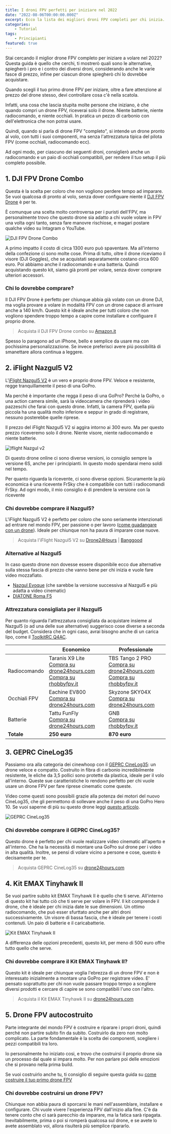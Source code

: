 ```yaml
---
title: I droni FPV perfetti per iniziare nel 2022
date: "2022-08-06T00:00:00.000Z"
excerpt: Ecco la lista dei migliori droni FPV completi per chi inizia. Vediamo i pro e i contro di tutte le migliori alternative nel 2022
categories:
    - Tutorial
tags: 
    - Principianti
featured: true
---
```


<style jsx>{`
    
    .suggestions-table td:nth-of-type(1) {
        font-weight: 600;
    }
    @media 
    only screen and (max-width: 760px),
    (min-device-width: 768px) and (max-device-width: 1024px)  {
        /*
        Label the data on mobile view
        
        */
        .suggestions-table td:nth-of-type(1) { padding-left: 0 !important; }
        .suggestions-table td { padding-left: 33% !important; }
        .suggestions-table td:nth-of-type(2):before { content: "Economico"; }
        .suggestions-table td:nth-of-type(3):before { content: "Professionale"; }
    }
`}</style>

Stai cercando il miglior drone FPV completo per iniziare a volare nel 2022? Questa guida è quello che cerchi, ti mostrerò quali sono le alternative, spiegherò i pro e i contro dei diversi droni, considerando anche le varie fasce di prezzo, infine per ciascun drone spiegherò chi lo dovrebbe acquistare.

Quando scegli il tuo primo drone FPV per iniziare, oltre a fare attenzione al prezzo del drone stesso, devi controllare cosa c'è nella scatola. 

Infatti, una cosa che lascia stupita molte persone che iniziano, è che quando compri un drone FPV, riceverai solo il drone. Niente batterie, niente radiocomando, e niente occhiali. In pratica un pezzo di carbonio con dell'elettronica che non potrai usare. 

Quindi, quando si parla di drone FPV "completo", si intende un drone pronto al volo, con tutti i suoi componenti, ma senza l'attrezzatura tipica del pilota FPV (come occhiali, radiocomando ecc).


Ad ogni modo, per ciascuno dei seguenti droni, consiglierò anche un radiocomando e un paio di occhiali compatibili, per rendere il tuo setup il più completo possibile.


## 1. DJI FPV Drone Combo

Questa è la scelta per coloro che non vogliono perdere tempo ad imparare. Se vuoi qualcosa di pronto al volo, senza dover configuare niente il <a href="https://amzn.to/3ksZQAD" target="_blank" rel="noopener nofollow noreferrer">DJI FPV Drone</a> è per te.

È comunque una scelta molto controversa per i puristi dell'FPV, ma personalmente trovo che questo drone sia adatto a chi vuole volare in FPV una volta ogni tanto, senza fare manovre rischiose, e magari postare qualche video su Intagram o YouTube. 

![DJI FPV Drone Combo](./dji-fpv-combo.jpeg)

A primo impatto il costo di circa 1300 euro può spaventare. Ma all'interno della confezione ci sono molte cose.
Prima di tutto, oltre il drone riceviamo il visore (DJI Goggles), che se acquistati separatamente costano circa 600 euro. Poi abbiamo anche il radiocomando e una batteria. Quindi acquistando questo kit, siamo già pronti per volare, senza dover comprare ulteriori accessori.

### Chi lo dovrebbe comprare?

Il DJI FPV Drone è perfetto per chiunque abbia già volato con un drone DJI, ma voglia provare a volare in modalità FPV con un drone capace di arrivare anche a 140 km/h. Questo kit è ideale anche per tutti coloro che non vogliono spendere troppo tempo a capire come installare e configuare il proprio drone.

> Acquista il DJI FPV Drone combo su <a href="https://amzn.to/3ksZQAD" target="_blank" rel="noopener nofollow noreferrer">Amazon.it</a>

Spesso lo paragono ad un iPhone, bello e semplice da usare ma con pochissima personalizzazione. Se invece preferisci avere piú possibilità di smanettare allora continua a leggere.


## 2. iFlight Nazgul5 V2

L'<a href="https://www.drone24hours.com/prodotto/nazgul5-v2-4s-6s-bnf/?D24H=lucapalonca" target="_blank" rel="noopener nofollow noreferrer">iFlight Nazgul5 V2</a> è un vero e proprio drone FPV. Veloce e resistente, regge tranquillamente il peso di una GoPro.

Ma perché è importante che regga il peso di una GoPro? Perché la GoPro, o una action camera simile, sarà la videocamera che riprenderà i video pazzeschi che farai con questo drone. Infatti, la camera FPV, quella più piccola ha una qualità molto inferiore e seppur in grado di registrare, nessuno posterebbe quelle riprese.

Il prezzo del iFlight Nazgul5 V2 si aggira intorno ai 300 euro. Ma per questo prezzo riceveremo solo il drone. Niente visore, niente radiocomando e niente batterie.


![Iflight Nazgul v2](./iflight-nazgul.jpg)

Di questo drone online ci sono diverse versioni, io consiglio sempre la versione 6S, anche per i principianti. In questo modo spendarai meno soldi nel tempo. 

Per quanto riguarda la ricevente, ci sono diverse opzioni. Sicuramente la più economica è una ricevente FrSky che è compatibile con tutti i radiocomandi FrSky. Ad ogni modo, il mio consiglio è di prendere la versione con la ricevente 

### Chi dovrebbe comprare il Nazgul5?

L'iFlight Nazgul5 V2 è perfetto per coloro che sono seriamente intenzionati ad entrare nel mondo FPV, per passione o per lavoro ([come guadangare con un drone](https://lucafpv.com/come-fare-soldi-con-un-drone)). Ideale per chiunque non ha paura di imparare cose nuove.

> Acquista l'iFlight Nazgul5 V2 su <a href="https://www.drone24hours.com/prodotto/nazgul5-v2-4s-6s-bnf/?D24H=lucapalonca" target="_blank" rel="noopener nofollow noreferrer">Drone24Hours</a> | <a href="https://www.banggood.com/custlink/DmmE4FSA7g" target="_blank" rel="noopener nofollow noreferrer">Banggood</a>

### Alternative al Nazgul5

In caso questo drone non dovesse essere disponibile ecco due alternative sulla stessa fascia di prezzo che vanno bene per chi inizia e vuole fare video mozzafiato. 

- <a href="https://www.drone24hours.com/prodotto/nazgul-evoque-f5d-bnf-deadcat-6s/?D24H=lucapalonca" target="_blank" rel="noopener nofollow noreferrer">Nazgul Evoque</a> (che sarebbe la versione successiva al Nazgul5 e più adatta a video cinematic) 
- <a href="https://www.drone24hours.com/prodotto/nazgul-evoque-f5d-bnf-deadcat-6s/?D24H=lucapalonca" target="_blank" rel="noopener nofollow noreferrer">DIATONE Roma F5</a>

### Attrezzatura consigliata per il Nazgul5

Per quanto riguarda l'attrezzatura consigliata da acquistare insieme al Nazgul5 (o ad una delle sue alternative) suggerisco cose diverse a seconda del budget. Considera che in ogni caso, avrai bisogno anche di un carica lipo, come il <a href="https://www.drone24hours.com/prodotto/toolkitrc-q4ac/?D24H=lucapalonca" target="_blank" rel="noopener nofollow noreferrer">ToolkitRC Q4AC</a>.

<div class="suggestions-table">

|              | **Economico**   | **Professionale** |
|--------------|-----------------|-------------------|
| Radiocomando | Taranis X9 Lite<br/><a href="https://www.drone24hours.com/prodotto/frsky-taranis-x9-lite-2-4ghz-24ch-accesso-accst-d16-mode2/?D24H=lucapalonca" target="_blank" rel="noopener nofollow noreferrer">Compra su drone24hours.com</a><br/><a href="https://www.rhobbyfpv.it/prodotto/frsky-taranis-x9-lite-radiocomando-2-4ghz-fcc/?ref=iamlucafpv" target="_blank" rel="noopener nofollow noreferrer">Compra su rhobbyfpv.it</a> | TBS Tango 2 PRO<br/><a href="https://www.drone24hours.com/prodotto/tbs-tango-2-pro/?D24H=lucapalonca" target="_blank" rel="noopener nofollow noreferrer">Compra su drone24hours.com</a><br/><a href="https://www.rhobbyfpv.it/prodotto/tbs-tango-2-pro-v3-radiocomando-900mhz-868mhz/?ref=iamlucafpv" target="_blank" rel="noopener nofollow noreferrer">Compra su rhobbyfpv.it</a>   |
| Occhiali FPV | Eachine EV800<br/><a href="https://www.drone24hours.com/prodotto/eachine-ev800-occhiali-5-8g-40ch/?D24H=lucapalonca" target="_blank" rel="noopener nofollow noreferrer">Compra su drone24hours.com</a>   | Skyzone SKY04X<br/><a href="https://www.drone24hours.com/prodotto/occhiali-skyzone-sky04x-v2-oled/?D24H=lucapalonca" target="_blank" rel="noopener nofollow noreferrer">Compra su drone24hours.com</a>    |
| Batterie     | Tattu FunFly<br/><a href="https://www.drone24hours.com/prodotto/tattu-funfly-1300mah-6s1p-100c-lipo/?D24H=lucapalonca" target="_blank" rel="noopener nofollow noreferrer">Compra su drone24hours.com</a>    | GNB<br/><a href="https://www.rhobbyfpv.it/prodotto/gnb-lipo-1300mah-6s-120c-xt60/?ref=iamlucafpv" target="_blank" rel="noopener nofollow noreferrer">Compra su rhobbyfpv.it</a>      |
| **Totale**   | **250 euro**        | **870 euro**          |

</div>


## 3. GEPRC CineLog35

Passiamo ora alla categoria dei cinewhoop con il <a href="https://www.drone24hours.com/product/geprc-cinelog35-hd/?D24H=lucapalonca" target="_blank" rel="noopener nofollow noreferrer">GEPRC CineLog35</a>: un drone veloce e compatto. Costruito in fibra di carbonio incredibilmente resistente, le eliche da 3,5 pollici sono protette da plastica, ideale per il volo all'interno. Queste sue caratteristiche lo rendono perfetto per chi vuole usare un drone FPV per fare riprese cinematic come queste. 

<div class="iframe-container">
<lite-youtube videoid="dt3F3pEdACE" params="start=10"/>
</div>

Video come questi sono possibili grazie alla potenza dei motori del nuovo CineLog35, che gli permettono di sollevare anche il peso di una GoPro Hero 10.
Se vuoi saperne di più su questo drone leggi [questo articolo](https://lucafpv.com/nuovo-cinelog35).

![GEPRC CineLog35](../nuovo-cinelog35/cinelog.jpeg)

### Chi dovrebbe comprare il GEPRC CineLog35?

Questo drone è perfetto per chi vuole realizzare video cinematic all'aperto e all'interno. Che ha la necessità di montare una GoPro sul drone per i video in alta qualità. Inoltre, se pensi di volare vicino a persone e cose, questo è decisamente per te.

> Acquista GEPRC CineLog35 su <a href="https://www.drone24hours.com/product/geprc-cinelog35-hd/?D24H=lucapalonca" target="_blank" rel="noopener nofollow noreferrer">drone24hours.com</a>


## 4. Kit EMAX Tinyhawk II

Se vuoi partire subito kit EMAX Tinyhawk II è quello che ti serve. All'interno di questo kit hai tutto ciò che ti serve per volare in FPV. Il kit comprende il drone, che è ideale per chi inizia date le sue dimensioni. Un ottimo radiocomando, che può esser sfurttato anche per altri droni successivamente. Un visore di bassa fascia, che è ideale per tenere i costi contenuti. Un paio di batterie e il caricabatterie. 

![Kit EMAX Tinyhawk II](./emax-kit.jpeg)

A differenza delle opzioni precedenti, questo kit, per meno di 500 euro offre tutto quello che serve. 

### Chi dovrebbe comprare il Kit EMAX Tinyhawk II?

Questo kit è ideale per chiunque voglia l'ebrezza di un drone FPV e non è interessato inizialmente a montare una GoPro per registrare video. E' pensato soprattutto per chi non vuole passare troppo tempo a scegliere diversi prodotti e cercare di capire se sono compatibili l'uno con l'altro.

> Acquista il Kit EMAX Tinyhawk II su  <a href="https://www.drone24hours.com/prodotto/emax-tinyhawk-ii-freestyle-rtf/?D24H=lucapalonca" target="_blank" rel="noopener nofollow noreferrer">drone24hours.com</a>

## 5. Drone FPV autocostruito

Parte integrante del mondo FPV è costruire e riparare i propri droni, quindi perché non partire subito fin da subito. Costruirlo da zero non molto complicato. La parte fondamentale è la scelta dei componenti, scegliere i pezzi compatibili tra loro.

Io personalmente ho iniziato cosi, e trovo che costruirsi il proprio drone sia un processo dal quale si impara molto. Per non parlare poi delle emozioni che si provano nella prima build. 

Se vuoi costruirlo anche tu, ti consiglio di seguire questa guida su [come costruire il tuo primo drone FPV](https://lucafpv.com/come-costruire-un-drone-fpv)

### Chi dovrebbe costruirsi un drone FPV?

Chiunque non abbia paura di sporcarsi le mani nell'assemblare, installare e configurare. Chi vuole vivere l'esperienza FPV dall'inizio alla fine. C'è da tenere conto che ci sarà parecchio da imparare, ma la fatica sarà ripagata. Inevitabilmente, prima o poi si romperà qualcosa sul drone, e se avete lo avete assemblato voi, allora risulterà più semplice ripararlo.
